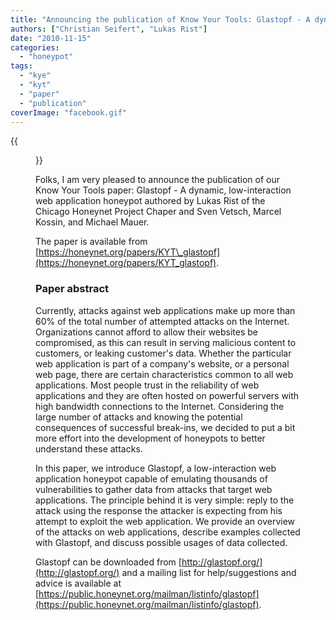 ```yaml
---
title: "Announcing the publication of Know Your Tools: Glastopf - A dynamic, low-interaction web application honeypot"
authors: ["Christian Seifert", "Lukas Rist"]
date: "2010-11-15"
categories: 
  - "honeypot"
tags: 
  - "kye"
  - "kyt"
  - "paper"
  - "publication"
coverImage: "facebook.gif"
---
```

{{<figure src="images/banner.png" alt="Banner" width="50%">}}

Folks, I am very pleased to announce the publication of our Know Your Tools paper: Glastopf - A dynamic, low-interaction web application honeypot authored by Lukas Rist of the Chicago Honeynet Project Chaper and Sven Vetsch, Marcel Kossin, and Michael Mauer.  

The paper is available from [https://honeynet.org/papers/KYT\_glastopf](https://honeynet.org/papers/KYT_glastopf).  

### Paper abstract
Currently, attacks against web applications make up more than 60% of the total number of attempted attacks on the Internet. Organizations cannot afford to allow their websites be compromised, as this can result in serving malicious content to customers, or leaking customer's data. Whether the particular web application is part of a company's website, or a personal web page, there are certain characteristics common to all web applications. Most people trust in the reliability of web applications and they are often hosted on powerful servers with high bandwidth connections to the Internet. Considering the large number of attacks and knowing the potential consequences of successful break-ins, we decided to put a bit more effort into the development of honeypots to better understand these attacks.  

In this paper, we introduce Glastopf, a low-interaction web application honeypot capable of emulating thousands of vulnerabilities to gather data from attacks that target web applications. The principle behind it is very simple: reply to the attack using the response the attacker is expecting from his attempt to exploit the web application. We provide an overview of the attacks on web applications, describe examples collected with Glastopf, and discuss possible usages of data collected.  

Glastopf can be downloaded from [http://glastopf.org/](http://glastopf.org/) and a mailing list for help/suggestions and advice is available at [https://public.honeynet.org/mailman/listinfo/glastopf](https://public.honeynet.org/mailman/listinfo/glastopf).  
